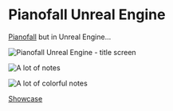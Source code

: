 # Pianofall Unreal Engine

[Pianofall](https://github.com/ste-art/Pianofall) but in Unreal Engine...

![Pianofall Unreal Engine - title screen](https://github.com/Nadwey/pianofall-unreal-engine/assets/81181783/b60998cc-6fd7-4cb8-8ae7-3932132751cf)

![A lot of notes](https://github.com/Nadwey/pianofall-unreal-engine/assets/81181783/c5c791cc-4c02-4e68-a0fb-e73df1e3e715)

![A lot of colorful notes](https://github.com/Nadwey/pianofall-unreal-engine/assets/81181783/578b6f71-f076-4434-9f36-e9153cd856f3)

[Showcase](https://www.youtube.com/watch?v=H7Ljd3_qltU)
